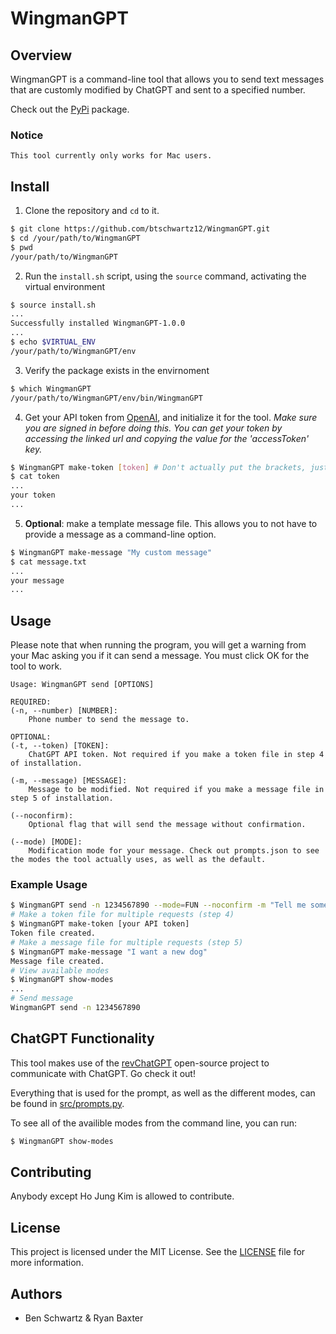 # WingmanGPT

## Overview
WingmanGPT is a command-line tool that allows you to send text messages that are customly modified by ChatGPT and sent to a specified number. 

Check out the [PyPi](https://pypi.org/project/WingmanGPT/) package.

### Notice
`This tool currently only works for Mac users.`

## Install

1. Clone the repository and `cd` to it.

```bash
$ git clone https://github.com/btschwartz12/WingmanGPT.git
$ cd /your/path/to/WingmanGPT
$ pwd
/your/path/to/WingmanGPT
```

2. Run the `install.sh` script, using the `source` command, activating the virtual environment
```bash
$ source install.sh
...
Successfully installed WingmanGPT-1.0.0
...
$ echo $VIRTUAL_ENV
/your/path/to/WingmanGPT/env
```

3. Verify the package exists in the envirnoment
```bash
$ which WingmanGPT
/your/path/to/WingmanGPT/env/bin/WingmanGPT
```

4. Get your API token from [OpenAI](https://chat.openai.com/api/auth/session), and initialize it for the tool. *Make sure you are signed in before doing this. You can get your token by accessing the linked url and copying the value for the 'accessToken' key.*

```bash
$ WingmanGPT make-token [token] # Don't actually put the brackets, just the token 
$ cat token
...
your token
...
```
5. **Optional**: make a template message file. This allows you to not have to provide a message as a command-line option.

```bash
$ WingmanGPT make-message "My custom message"
$ cat message.txt
...
your message
...
```




## Usage

Please note that when running the program, you will get a warning from your Mac asking you if it can send a message. You must click OK for the tool to work.

```
Usage: WingmanGPT send [OPTIONS]

REQUIRED:
(-n, --number) [NUMBER]: 
    Phone number to send the message to.

OPTIONAL:
(-t, --token) [TOKEN]: 
    ChatGPT API token. Not required if you make a token file in step 4 of installation.

(-m, --message) [MESSAGE]: 
    Message to be modified. Not required if you make a message file in step 5 of installation.

(--noconfirm): 
    Optional flag that will send the message without confirmation.

(--mode) [MODE]: 
    Modification mode for your message. Check out prompts.json to see the modes the tool actually uses, as well as the default.
```
### Example Usage

```bash
$ WingmanGPT send -n 1234567890 --mode=FUN --noconfirm -m "Tell me something about dogs" -t [your API token]
# Make a token file for multiple requests (step 4)
$ WingmanGPT make-token [your API token]
Token file created.
# Make a message file for multiple requests (step 5)
$ WingmanGPT make-message "I want a new dog"
Message file created.
# View available modes
$ WingmanGPT show-modes
...
# Send message
WingmanGPT send -n 1234567890
```

## ChatGPT Functionality

This tool makes use of the [revChatGPT](https://github.com/acheong08/ChatGPT) open-source project to communicate with ChatGPT. Go check it out!

Everything that is used for the prompt, as well as the different modes, can be found in [src/prompts.py](src/prompts.py). 

To see all of the availible modes from the command line, you can run:

```bash
$ WingmanGPT show-modes
```

## Contributing

Anybody except Ho Jung Kim is allowed to contribute.

## License
This project is licensed under the MIT License. See the [LICENSE](LICENSE) file for more information.

## Authors
- Ben Schwartz & Ryan Baxter

